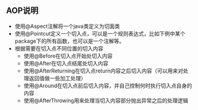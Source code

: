 ## AOP说明
   - 使用@Aspect注解将一个java类定义为切面类
   - 使用@Pointcut定义一个切入点，可以是一个规则表达式，比如下例中某个package下的所有函数，也可以是一个注解等。
   - 根据需要在切入点不同位置的切入内容
       - 使用@Before在切入点开始处切入内容
       - 使用@After在切入点结尾处切入内容
       - 使用@AfterReturning在切入点return内容之后切入内容（可以用来对处理返回值做一些加工处理）
       - 使用@Around在切入点前后切入内容，并自己控制何时执行切入点自身的内容
       - 使用@AfterThrowing用来处理当切入内容部分抛出异常之后的处理逻辑